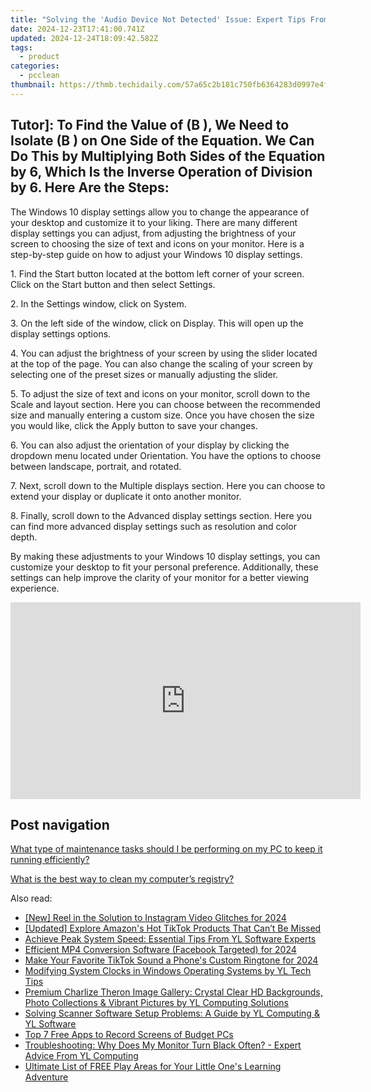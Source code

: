 ```yaml
---
title: "Solving the 'Audio Device Not Detected' Issue: Expert Tips From YL Computing"
date: 2024-12-23T17:41:00.741Z
updated: 2024-12-24T18:09:42.582Z
tags:
  - product
categories:
  - pcclean
thumbnail: https://thmb.techidaily.com/57a65c2b181c750fb6364283d0997e4f78e21ce130fdd9928a29e2fa7b69ddd1.jpg
---
```


## Tutor]: To Find the Value of \(B \), We Need to Isolate \(B \) on One Side of the Equation. We Can Do This by Multiplying Both Sides of the Equation by 6, Which Is the Inverse Operation of Division by 6. Here Are the Steps:

The Windows 10 display settings allow you to change the appearance of your desktop and customize it to your liking. There are many different display settings you can adjust, from adjusting the brightness of your screen to choosing the size of text and icons on your monitor. Here is a step-by-step guide on how to adjust your Windows 10 display settings. 

1\. Find the Start button located at the bottom left corner of your screen. Click on the Start button and then select Settings.

2\. In the Settings window, click on System.

3\. On the left side of the window, click on Display. This will open up the display settings options. 

4\. You can adjust the brightness of your screen by using the slider located at the top of the page. You can also change the scaling of your screen by selecting one of the preset sizes or manually adjusting the slider.

5\. To adjust the size of text and icons on your monitor, scroll down to the Scale and layout section. Here you can choose between the recommended size and manually entering a custom size. Once you have chosen the size you would like, click the Apply button to save your changes.

6\. You can also adjust the orientation of your display by clicking the dropdown menu located under Orientation. You have the options to choose between landscape, portrait, and rotated.

7\. Next, scroll down to the Multiple displays section. Here you can choose to extend your display or duplicate it onto another monitor.

8\. Finally, scroll down to the Advanced display settings section. Here you can find more advanced display settings such as resolution and color depth. 

By making these adjustments to your Windows 10 display settings, you can customize your desktop to fit your personal preference. Additionally, these settings can help improve the clarity of your monitor for a better viewing experience.

<!-- affiliate ads begin -->
<iframe width="560" height="315" src="https://www.youtube.com/embed/_dOmuXhsV6Y?si=aT6vgPbDx4ajjvdr" title="YouTube video player" frameborder="0" allow="accelerometer; autoplay; clipboard-write; encrypted-media; gyroscope; picture-in-picture; web-share" referrerpolicy="strict-origin-when-cross-origin" allowfullscreen></iframe>
<!-- affiliate ads end -->

## Post navigation

[What type of maintenance tasks should I be performing on my PC to keep it running efficiently?](https://tools.techidaily.com/pcclean/products/)

[What is the best way to clean my computer’s registry?](https://tools.techidaily.com/pcclean/products/)

<ins class="adsbygoogle"
     style="display:block"
     data-ad-format="autorelaxed"
     data-ad-client="ca-pub-7571918770474297"
     data-ad-slot="1223367746"></ins>

<ins class="adsbygoogle"
     style="display:block"
     data-ad-client="ca-pub-7571918770474297"
     data-ad-slot="8358498916"
     data-ad-format="auto"
     data-full-width-responsive="true"></ins>

<span class="atpl-alsoreadstyle">Also read:</span>
<div><ul>
<li><a href="https://instagram-video-recordings.techidaily.com/new-reel-in-the-solution-to-instagram-video-glitches-for-2024/"><u>[New] Reel in the Solution to Instagram Video Glitches for 2024</u></a></li>
<li><a href="https://tiktok-video-recordings.techidaily.com/updated-explore-amazons-hot-tiktok-products-that-cant-be-missed/"><u>[Updated] Explore Amazon's Hot TikTok Products That Can’t Be Missed</u></a></li>
<li><a href="https://discover-best.techidaily.com/achieve-peak-system-speed-essential-tips-from-yl-software-experts/"><u>Achieve Peak System Speed: Essential Tips From YL Software Experts</u></a></li>
<li><a href="https://facebook-videos.techidaily.com/efficient-mp4-conversion-software-facebook-targeted-for-2024/"><u>Efficient MP4 Conversion Software (Facebook Targeted) for 2024</u></a></li>
<li><a href="https://extra-support.techidaily.com/make-your-favorite-tiktok-sound-a-phones-custom-ringtone-for-2024/"><u>Make Your Favorite TikTok Sound a Phone's Custom Ringtone for 2024</u></a></li>
<li><a href="https://discover-best.techidaily.com/modifying-system-clocks-in-windows-operating-systems-by-yl-tech-tips/"><u>Modifying System Clocks in Windows Operating Systems by YL Tech Tips</u></a></li>
<li><a href="https://discover-best.techidaily.com/premium-charlize-theron-image-gallery-crystal-clear-hd-backgrounds-photo-collections-and-vibrant-pictures-by-yl-computing-solutions/"><u>Premium Charlize Theron Image Gallery: Crystal Clear HD Backgrounds, Photo Collections & Vibrant Pictures by YL Computing Solutions</u></a></li>
<li><a href="https://discover-best.techidaily.com/solving-scanner-software-setup-problems-a-guide-by-yl-computing-and-yl-software/"><u>Solving Scanner Software Setup Problems: A Guide by YL Computing & YL Software</u></a></li>
<li><a href="https://video-capture.techidaily.com/top-7-free-apps-to-record-screens-of-budget-pcs/"><u>Top 7 Free Apps to Record Screens of Budget PCs</u></a></li>
<li><a href="https://discover-best.techidaily.com/troubleshooting-why-does-my-monitor-turn-black-often-expert-advice-from-yl-computing/"><u>Troubleshooting: Why Does My Monitor Turn Black Often? - Expert Advice From YL Computing</u></a></li>
<li><a href="https://tech-renaissance.techidaily.com/1722862846253-ultimate-list-of-free-play-areas-for-your-little-ones-learning-adventure/"><u>Ultimate List of FREE Play Areas for Your Little One's Learning Adventure</u></a></li>
</ul></div>

